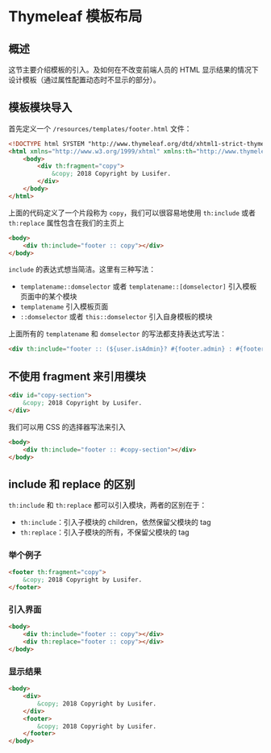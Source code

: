 # Thymeleaf 模板布局

## 概述

这节主要介绍模板的引入。及如何在不改变前端人员的 HTML 显示结果的情况下设计模板（通过属性配置动态时不显示的部分）。

## 模板模块导入

首先定义一个 `/resources/templates/footer.html` 文件：

```html
<!DOCTYPE html SYSTEM "http://www.thymeleaf.org/dtd/xhtml1-strict-thymeleaf-4.dtd">
<html xmlns="http://www.w3.org/1999/xhtml" xmlns:th="http://www.thymeleaf.org">
    <body>
        <div th:fragment="copy">
            &copy; 2018 Copyright by Lusifer.
        </div>
    </body>
</html>
```

上面的代码定义了一个片段称为 `copy`，我们可以很容易地使用 `th:include` 或者 `th:replace` 属性包含在我们的主页上

```html
<body>
	<div th:include="footer :: copy"></div>
</body>
```

`include` 的表达式想当简洁。这里有三种写法：

- `templatename::domselector` 或者 `templatename::[domselector]` 引入模板页面中的某个模块
- `templatename` 引入模板页面
- `::domselector` 或者 `this::domselector` 引入自身模板的模块

上面所有的 `templatename` 和 `domselector` 的写法都支持表达式写法：

```html
<div th:include="footer :: (${user.isAdmin}? #{footer.admin} : #{footer.normaluser})"></div>
```

## 不使用 fragment 来引用模块

```html
<div id="copy-section">
	&copy; 2018 Copyright by Lusifer.
</div>
```

我们可以用 CSS 的选择器写法来引入

```html
<body>
	<div th:include="footer :: #copy-section"></div>
</body>
```

## include 和 replace 的区别

`th:include` 和 `th:replace` 都可以引入模块，两者的区别在于：

- `th:include`：引入子模块的 children，依然保留父模块的 tag
- `th:replace`：引入子模块的所有，不保留父模块的 tag

### 举个例子

```html
<footer th:fragment="copy">
	&copy; 2018 Copyright by Lusifer.
</footer>
```

### 引入界面

```html
<body>
	<div th:include="footer :: copy"></div>
	<div th:replace="footer :: copy"></div>
</body>
```

### 显示结果

```html
<body>
    <div>
    	&copy; 2018 Copyright by Lusifer.
    </div>
    <footer>
    	&copy; 2018 Copyright by Lusifer.
    </footer>
</body>
```